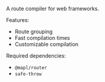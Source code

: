 A route compiler for web frameworks.

Features:
- Route grouping
- Fast compilation times
- Customizable compilation

Required dependencies:
- `@mapl/router`
- `safe-throw`
